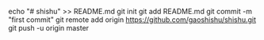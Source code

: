 echo "# shishu" >> README.md
git init
git add README.md
git commit -m "first commit"
git remote add origin https://github.com/gaoshishu/shishu.git
git push -u origin master
